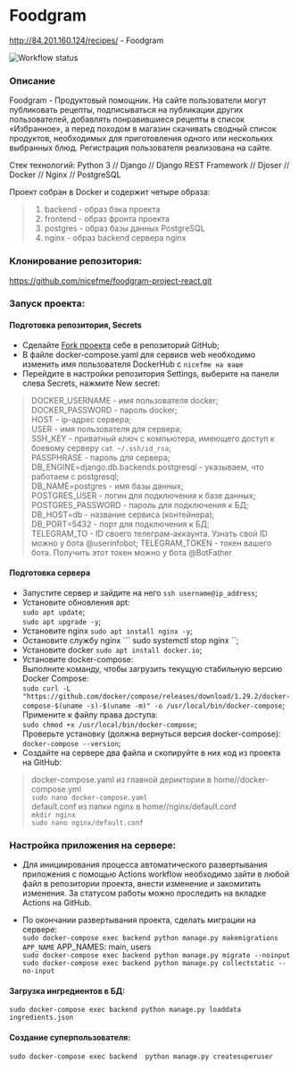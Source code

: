 # Foodgram

http://84.201.160.124/recipes/ - Foodgram  

![Workflow status](https://github.com/nicefme/foodgram-project-react/actions/workflows/foodgram_workflow.yml/badge.svg)


### Описание

 Foodgram - Продуктовый помощник. На сайте пользователи могут публиковать рецепты, подписываться на публикации других пользователей, добавлять понравившиеся рецепты в список «Избранное», а перед походом в магазин скачивать сводный список продуктов, необходимых для приготовления одного или нескольких выбранных блюд. Регистрация пользователя реализована на сайте.  

Стек технологий: Python 3 // Django // Django REST Framework // Djoser // Docker // Nginx // PostgreSQL

Проект собран в Docker и содержит четыре образа:

> 1. backend - образ бэка проекта
> 2. frontend - образ фронта проекта
> 3. postgres - образ базы данных PostgreSQL
> 4. nginx - образ backend сервера nginx


### Клонирование репозитория:

https://github.com/nicefme/foodgram-project-react.git


### Запуск проекта:
#### Подготовка репозитория, Secrets

- Сделайте [Fork проекта](https://github.com/nicefme/foodgram-project-react) себе в репозиторий GitHub;
- В файле docker-compose.yaml для сервисв web необходимо изменить имя пользователя DockerHub с ``` nicefme на ваше ```  
- Перейдите в настройки репозитория Settings, выберите на панели слева Secrets, нажмите New secret:  

> DOCKER_USERNAME - имя пользователя docker;  
> DOCKER_PASSWORD - пароль docker;  
> HOST - ip-адрес сервера;  
> USER - имя пользователя для сервера;  
> SSH_KEY - приватный ключ с компьютера, имеющего доступ к боевому серверу ``` cat ~/.ssh/id_rsa ```;  
> PASSPHRASE - пароль для сервера;  
> DB_ENGINE=django.db.backends.postgresql - указываем, что работаем с postgresql;  
> DB_NAME=postgres - имя базы данных;  
> POSTGRES_USER - логин для подключения к базе данных;  
> POSTGRES_PASSWORD - пароль для подключения к БД;  
> DB_HOST=db - название сервиса (контейнера);  
> DB_PORT=5432 - порт для подключения к БД;  
> TELEGRAM_TO - ID своего телеграм-аккаунта. Узнать свой ID можно у бота @userinfobot;
> TELEGRAM_TOKEN - токен вашего бота. Получить этот токен можно у бота @BotFather
 
#### Подготовка сервера

- Запустите сервер и зайдите на него ``` ssh username@ip_address ```;
- Установите обновления apt:  
``` sudo apt update ```;  
``` sudo apt upgrade -y ```;  
- Установите nginx ``` sudo apt install nginx -y ```;
- Остановите службу nginx ``` sudo systemctl stop nginx ``;
- Установите docker ``` sudo apt install docker.io ```;
- Установите docker-compose:  
Выполните команду, чтобы загрузить текущую стабильную версию Docker Compose:  
``` sudo curl -L "https://github.com/docker/compose/releases/download/1.29.2/docker-compose-$(uname -s)-$(uname -m)" -o /usr/local/bin/docker-compose ```;  
Примените к файлу права доступа:  
``` sudo chmod +x /usr/local/bin/docker-compose	```;  
Проверьте установку (должна вернуться версия docker-compose):  
``` docker-compose --version ```;
- Создайте на сервере два файла и скопируйте в них код из проекта на GitHub:  
> docker-compose.yaml из главной дериктории в home/<username>/docker-compose.yml  
``` sudo nano docker-compose.yaml ```  
> default.conf из папки nginx в home/<username>/nginx/default.conf  
``` mkdir nginx ```  
``` sudo nano nginx/default.conf ```  


### Настройка приложения на сервере:

- Для инициирования процесса автоматического развертывания приложения с помощью Actions workflow необходимо зайти в любой файл в репозитории проекта, внести изменение и закомитить изменения. За статусом работы можно проследить на вкладке Actions на GitHub.

- По окончании развертывания проекта, сделать миграции на сервере:  
``` sudo docker-compose exec backend python manage.py makemigrations APP_NAME ``` APP_NAMES: main, users  
``` sudo docker-compose exec backend python manage.py migrate --noinput ```  
``` sudo docker-compose exec backend python manage.py collectstatic --no-input ```  

#### Загрузка ингредиентов в БД:
``` sudo docker-compose exec backend python manage.py loaddata ingredients.json ```

#### Создание суперпользователя:
``` sudo docker-compose exec backend  python manage.py createsuperuser ```
